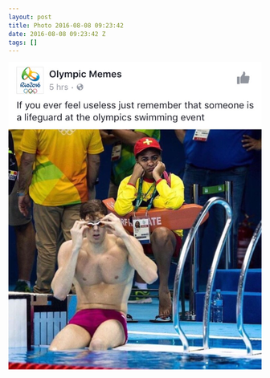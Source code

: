 ```yaml
---
layout: post
title: Photo 2016-08-08 09:23:42
date: 2016-08-08 09:23:42 Z
tags: []
---
```

![](/media/2016/08/148632872654.jpg)

